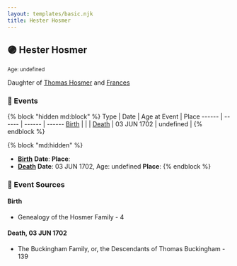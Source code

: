 ```yaml
---
layout: templates/basic.njk
title: Hester Hosmer
---
```

## 🟣 Hester Hosmer
<small>Age: undefined</small>

Daughter of [Thomas Hosmer](/people/7/70805658) and [Frances ](/people/1/15178620)

### 📆 Events

{% block "hidden md:block" %}
Type | Date | Age at Event | Place
------ | ------ | ------ | ------
[Birth](#event-event-2) |  |  |
[Death](#event-event-3) | 03 JUN 1702 | undefined |
{% endblock %}

{% block "md:hidden" %}
- **[Birth](#event-event-2)**
**Date**:
**Place**:
- **[Death](#event-event-3)**
**Date**: 03 JUN 1702, Age: undefined
**Place**:
{% endblock %}

### 📰 Event Sources

#### <a id="event-event-2"></a> Birth
* Genealogy of the Hosmer Family  - 4

#### <a id="event-event-3"></a> Death, 03 JUN 1702
* The Buckingham Family, or, the Descendants of Thomas Buckingham  - 139